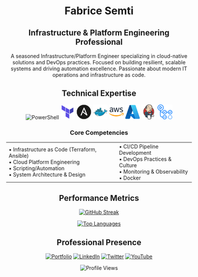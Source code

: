<div align="center">

<!-- NOTES / Links

https://github.com/anuraghazra/github-readme-stats
https://github.com/anuraghazra/github-readme-stat[](url)
https://github.com/fabricesemti80/github-readme-stats

-->

# Fabrice Semti
## Infrastructure & Platform Engineering Professional

A seasoned Infrastructure/Platform Engineer specializing in cloud-native solutions and DevOps practices. Focused on building resilient, scalable systems and driving automation excellence. Passionate about modern IT operations and infrastructure as code.

## Technical Expertise

<div align="center">
    <img src="https://gist.githubusercontent.com/Xainey/d5bde7d01dcbac51ac951810e94313aa/raw/6c858c46726541b48ddaaebab29c41c07a196394/PowerShell.svg" title="PowerShell" alt="PowerShell" width="40" height="40"/>
    <img src="https://github.com/devicons/devicon/blob/master/icons/terraform/terraform-original.svg" title="Terraform" alt="Terraform" width="40" height="40"/>
    <img src="https://github.com/devicons/devicon/blob/master/icons/ansible/ansible-original.svg" title="Ansible" alt="Ansible" width="40" height="40"/>
    <img src="https://github.com/devicons/devicon/blob/master/icons/docker/docker-original.svg" title="Docker" alt="Docker" width="40" height="40"/>
    <img src="https://github.com/devicons/devicon/blob/master/icons/amazonwebservices/amazonwebservices-original-wordmark.svg" title="AWS" alt="AWS" width="40" height="40"/>
    <img src="https://github.com/devicons/devicon/blob/master/icons/azure/azure-original.svg" title="Azure" alt="Azure" width="40" height="40"/>
    <img src="https://github.com/devicons/devicon/blob/master/icons/jenkins/jenkins-original.svg" title="Jenkins" alt="Jenkins" width="40" height="40"/>
    <img src="https://github.com/devicons/devicon/blob/master/icons/githubactions/githubactions-original.svg" title="GitHub Actions" alt="GitHub Actions" width="40" height="40"/>
</div>




### Core Competencies
<div align="center">
<table>
  <tr>
    <td>
      ▪ Infrastructure as Code (Terraform, Ansible)<br>
      ▪ Cloud Platform Engineering<br>
      ▪ Scripting/Automation<br>        
      ▪ System Architecture & Design
    </td>
    <td>
      ▪ CI/CD Pipeline Development<br>
      ▪ DevOps Practices & Culture<br>
      ▪ Monitoring & Observability<br>
      ▪ Docker     
    </td>
  </tr>
</table>
</div>


## Performance Metrics

<div align="center">

<!--
[![GitHub Streak](https://github-readme-streak-stats-snowy-delta.vercel.app?user=fabricesemti80)](https://git.io/streak-stats)[](url)
-->

[![GitHub Streak](https://streak-stats.demolab.com/?user=fabricesemti80&theme=transparent&short_numbers=true&date_format=M%20j%5B%2C%20Y%5D)](https://git.io/streak-stats)


[![Top Languages](https://github-readme-stats.vercel.app/api/top-langs/?username=fabricesemti80&layout=compact&theme=github_dark&hide_border=true)](https://github.com/anuraghazra/github-readme-stats)

</div>

## Professional Presence

<div align="center">

[![Portfolio](https://img.shields.io/badge/Portfolio-blog.fabricesemti.com-blue?style=for-the-badge)](https://blog.fabricesemti.com/)
[![LinkedIn](https://img.shields.io/badge/LinkedIn-Connect-0077B5?style=for-the-badge&logo=linkedin)](https://www.linkedin.com/in/fabricesemti/)
[![Twitter](https://img.shields.io/badge/Twitter-Follow-1DA1F2?style=for-the-badge&logo=twitter)](https://twitter.com/FabriceSemti)
[![YouTube](https://img.shields.io/badge/YouTube-Subscribe-FF0000?style=for-the-badge&logo=youtube)](https://www.youtube.com/channel/UCgAdlwicjnjAXItHOSJMtpA)

![Profile Views](https://komarev.com/ghpvc/?username=fabricesemti80&style=flat-square&color=blue)

</div>
</div>
